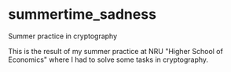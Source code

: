 # summertime_sadness
Summer practice in cryptography

This is the result of my summer practice at NRU "Higher School of Economics" where I had to solve some tasks in cryptography.
